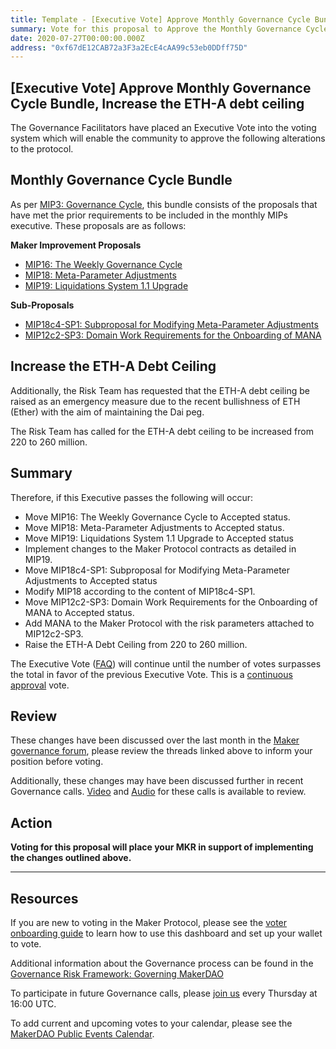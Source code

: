```yaml
---
title: Template - [Executive Vote] Approve Monthly Governance Cycle Bundle, Increase the ETH-A debt ceiling
summary: Vote for this proposal to Approve the Monthly Governance Cycle Bundle and Increase the ETH-A Debt Ceiling to 260 million.
date: 2020-07-27T00:00:00.000Z
address: "0xf67dE12CAB72a3F3a2EcE4cAA99c53eb0DDff75D"
---
```

## [Executive Vote] Approve Monthly Governance Cycle Bundle, Increase the ETH-A debt ceiling

The Governance Facilitators have placed an Executive Vote into the voting system which will enable the community to approve the following alterations to the protocol.

## Monthly Governance Cycle Bundle

As per [MIP3: Governance Cycle](https://github.com/makerdao/mips/blob/master/MIP3/mip3.md), this bundle consists of the proposals that have met the prior requirements to be included in the monthly MIPs executive. These proposals are as follows:

**Maker Improvement Proposals**
- [MIP16: The Weekly Governance Cycle](https://forum.makerdao.com/t/3008)
- [MIP18: Meta-Parameter Adjustments](https://forum.makerdao.com/t/3118)
- [MIP19: Liquidations System 1.1 Upgrade](https://forum.makerdao.com/t/3098)

**Sub-Proposals**
- [MIP18c4-SP1: Subproposal for Modifying Meta-Parameter Adjustments](https://forum.makerdao.com/t/3119)
- [MIP12c2-SP3: Domain Work Requirements for the Onboarding of MANA](https://forum.makerdao.com/t/3139)

## Increase the ETH-A Debt Ceiling

Additionally, the Risk Team has requested that the ETH-A debt ceiling be raised as an emergency measure due to the recent bullishness of ETH (Ether) with the aim of maintaining the Dai peg.

The Risk Team has called for the ETH-A debt ceiling to be increased from 220 to 260 million.

## Summary

Therefore, if this Executive passes the following will occur:

- Move MIP16: The Weekly Governance Cycle to Accepted status.
- Move MIP18: Meta-Parameter Adjustments to Accepted status.
- Move MIP19: Liquidations System 1.1 Upgrade to Accepted status
- Implement changes to the Maker Protocol contracts as detailed in MIP19.
- Move MIP18c4-SP1: Subproposal for Modifying Meta-Parameter Adjustments to Accepted status
- Modify MIP18 according to the content of MIP18c4-SP1.
- Move MIP12c2-SP3: Domain Work Requirements for the Onboarding of MANA to Accepted status.
- Add MANA to the Maker Protocol with the risk parameters attached to MIP12c2-SP3.
- Raise the ETH-A Debt Ceiling from 220 to 260 million.

The Executive Vote ([FAQ](https://community-development.makerdao.com/makerdao-mcd-faqs/faqs#governance)) will continue until the number of votes surpasses the total in favor of the previous Executive Vote. This is a [continuous approval](https://community-development.makerdao.com/makerdao-mcd-faqs/faqs/governance#what-is-continuous-approval-voting) vote.

## Review

These changes have been discussed over the last month in the [Maker governance forum](https://forum.makerdao.com/), please review the threads linked above to inform your position before voting.  

Additionally, these changes may have been discussed further in recent Governance calls. [Video](https://www.youtube.com/playlist?list=PLLzkWCj8ywWNq5-90-Id6VPSsrk4OWVan) and [Audio](https://soundcloud.com/makerdao/sets/governance-calls) for these calls is available to review.

## Action

**Voting for this proposal will place your MKR in support of implementing the changes outlined above.**

---

## Resources

If you are new to voting in the Maker Protocol, please see the [voter onboarding guide](https://community-development.makerdao.com/onboarding/voter-onboarding) to learn how to use this dashboard and set up your wallet to vote.

Additional information about the Governance process can be found in the [Governance Risk Framework: Governing MakerDAO](https://community-development.makerdao.com/governance/governance-risk-framework)

To participate in future Governance calls, please [join us](https://community-development.makerdao.com/governance/governance-and-risk-meetings) every Thursday at 16:00 UTC.

To add current and upcoming votes to your calendar, please see the [MakerDAO Public Events Calendar](https://calendar.google.com/calendar/embed?src=makerdao.com_3efhm2ghipksegl009ktniomdk%40group.calendar.google.com&ctz=America%2FLos_Angeles).
